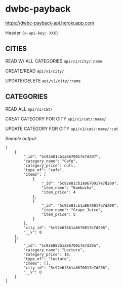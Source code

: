 # dwbc-payback

https://dwbc-payback-api.herokuapp.com

Header `{x-api-key: XXX}`

## CITIES

READ W/ ALL CATEGORIES
`api/v1/city/:name`

CREATE/READ
`api/v1/city/`

UPDATE/DELETE
`api/v1/city/:name`

## CATEGORIES

READ ALL
`api/v1/cat/`

CREAT CATEGORY FOR CITY
`api/v1/cat/:name/`

UPDATE CATEGORY FOR CITY
`api/v1/cat/:name/:cat`

*Sample output:*
```
[
    {
        "_id": "5c92e81cb1a8670017e7d207",
        "category_name": "Cafe",
        "category_price": null,
        "type_of": "cafe",
        "items": [
            {
                "_id": "5c92e81cb1a8670017e7d209",
                "item_name": "Kombucha",
                "item_price": 4
            },
            {
                "_id": "5c92e81cb1a8670017e7d208",
                "item_name": "Grape Juice",
                "item_price": 5
            }
        ],
        "city_id": "5c92e6f8b1a8670017e7d206",
        "__v": 0
    },
    {
        "_id": "5c92e882b1a8670017e7d20a",
        "category_name": "Lecture",
        "category_price": 10,
        "type_of": "lecture",
        "items": [],
        "city_id": "5c92e6f8b1a8670017e7d206",
        "__v": 0
    }
]
```
